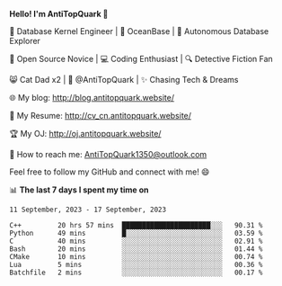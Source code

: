 
**Hello! I'm AntiTopQuark 👋**

🔧 Database Kernel Engineer | 🌊 OceanBase | 🤖 Autonomous Database Explorer

🌱 Open Source Novice | 💻 Coding Enthusiast | 🔍 Detective Fiction Fan

😸 Cat Dad x2 | 🎉 @AntiTopQuark | ✨ Chasing Tech & Dreams

🌐 My blog: http://blog.antitopquark.website/

📄 My Resume: http://cv_cn.antitopquark.website/

🏆 My OJ: http://oj.antitopquark.website/

📧 How to reach me: AntiTopQuark1350@outlook.com

Feel free to follow my GitHub and connect with me! 😄

📊 **The last 7 days I spent my time on** 

<!--START_SECTION:waka-->
```text
11 September, 2023 - 17 September, 2023

C++         20 hrs 57 mins  ██████████████████████░░░   90.31 % 
Python      49 mins         █░░░░░░░░░░░░░░░░░░░░░░░░   03.59 % 
C           40 mins         ░░░░░░░░░░░░░░░░░░░░░░░░░   02.91 % 
Bash        20 mins         ░░░░░░░░░░░░░░░░░░░░░░░░░   01.44 % 
CMake       10 mins         ░░░░░░░░░░░░░░░░░░░░░░░░░   00.74 % 
Lua         5 mins          ░░░░░░░░░░░░░░░░░░░░░░░░░   00.36 % 
Batchfile   2 mins          ░░░░░░░░░░░░░░░░░░░░░░░░░   00.17 %
```
<!--END_SECTION:waka-->


